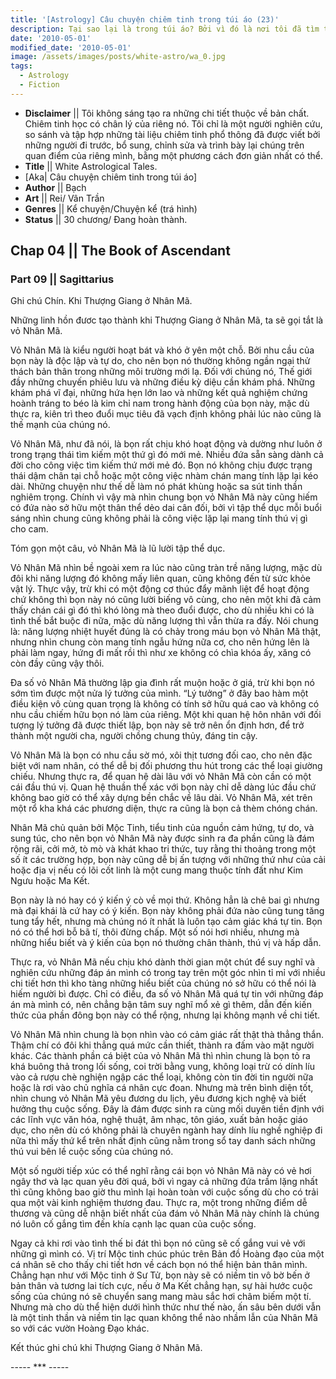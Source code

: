 ```yaml
---
title: '[Astrology] Câu chuyện chiêm tinh trong túi áo (23)'
description: Tại sao lại là trong túi áo? Bởi vì đó là nơi tôi đã tìm thấy câu chuyện này. Trong túi áo của một kẻ lang thang.
date: '2010-05-01'
modified_date: '2010-05-01'
image: /assets/images/posts/white-astro/wa_0.jpg
tags:
  - Astrology
  - Fiction
---
```

* **Disclaimer** || Tôi không sáng tạo ra những chi tiết thuộc về bản chất. Chiêm tinh học có chân lý của riêng nó. Tôi chỉ là một người nghiên cứu, so sánh và tập hợp những tài liệu chiêm tinh phổ thông đã được viết bởi những người đi trước, bổ sung, chỉnh sửa và trình bày lại chúng trên quan điểm của riêng mình, bằng một phương cách đơn giản nhất có thể.
* **Title** || White Astrological Tales.
* [Aka| Câu chuyện chiêm tinh trong túi áo]
* **Author** || Bạch
* **Art** ||  Rei/ Vân Trần
* **Genres** || Kể chuyện/Chuyện kể (trá hình)
* **Status** || 30 chương/ Đang hoàn thành.

## Chap 04 || The Book of Ascendant
### Part 09 || Sagittarius

Ghi chú Chín. Khi Thượng Giang ở Nhân Mã.

Những linh hồn đươc tạo thành khi Thượng Giang ở Nhân Mã, ta sẽ gọi tắt là vỏ Nhân Mã.

Vỏ Nhân Mã là kiểu người hoạt bát và khó ở yên một chỗ. Bởi nhu cầu của bọn này là độc lập và tự do, cho nên bọn nó thường không ngần ngại thử thách bản thân trong những môi trường mới lạ. Đối với chúng nó, Thế giới đầy những chuyến phiêu lưu và những điều kỳ diệu cần khám phá. Những khám phá vĩ đại, những hứa hẹn lớn lao và những kết quả nghiệm chứng hoành tráng to béo là kim chỉ nam trong hành động của bọn này, mặc dù thực ra, kiên trì theo đuổi mục tiêu đã vạch định không phải lúc nào cũng là thế mạnh của chúng nó.

Vỏ Nhân Mã, như đã nói, là bọn rất chịu khó hoạt động và dường như luôn ở trong trạng thái tìm kiếm một thứ gì đó mới mẻ. Nhiều đứa sẵn sàng dành cả đời cho công việc tìm kiếm thứ mới mẻ đó. Bọn nó không chịu được trạng thái dậm chân tại chỗ hoặc một công việc nhàm chán mang tính lặp lại kéo dài. Những chuyện như thế dễ làm nó phát khùng hoặc sa sút tinh thần nghiêm trọng. Chính vì vậy mà nhìn chung bọn vỏ Nhân Mã này cũng hiếm có đứa nào sở hữu một thân thể dẻo dai cân đối, bởi vì tập thể dục mỗi buổi sáng nhìn chung cũng không phải là công việc lặp lại mang tính thú vị gì cho cam.

Tóm gọn một câu, vỏ Nhân Mã là lũ lười tập thể dục.

Vỏ Nhân Mã nhìn bề ngoài xem ra lúc nào cũng tràn trề năng lượng, mặc dù đôi khi năng lượng đó không mấy liên quan, cũng không đến từ sức khỏe vật lý. Thực vậy, trừ khi có một động cơ thúc đẩy mãnh liệt để hoạt động chứ không thì bọn này nó cũng lười biếng vô cùng, cho nên một khi đã cảm thấy chán cái gì đó thì khó lòng mà theo đuổi được, cho dù nhiều khi có là tình thế bắt buộc đi nữa, mặc dù năng lượng thì vẫn thừa ra đấy. Nói chung là: năng lượng nhiệt huyết đúng là có chảy trong máu bọn vỏ Nhân Mã thật, nhưng nhìn chung còn mang tính ngẫu hứng nữa cơ, cho nên hứng lên là phải làm ngay, hứng đi mất rồi thì như xe không có chìa khóa ấy, xăng có còn đầy cũng vậy thôi.

Đa số vỏ Nhân Mã thường lập gia đình rất muộn hoặc ở giá, trừ khi bọn nó sớm tìm được một nửa lý tưởng của mình. “Lý tưởng” ở đây bao hàm một điều kiện vô cùng quan trọng là không có tính sở hữu quá cao và không có nhu cầu chiếm hữu bọn nó làm của riêng. Một khi quan hệ hôn nhân với đối tượng lý tưởng đã được thiết lập, bọn này sẽ trở nên ổn định hơn, để trở thành một người cha, người chồng chung thủy, đáng tin cậy.

Vỏ Nhân Mã là bọn có nhu cầu sờ mó, xôi thịt tương đối cao, cho nên đặc biệt với nam nhân, có thể dễ bị đối phương thu hút trong các thể loại giường chiếu. Nhưng thực ra, để quan hệ dài lâu với vỏ Nhân Mã còn cần có một cái đầu thú vị. Quan hệ thuần thể xác với bọn này chỉ dễ dàng lúc đầu chứ không bao giờ có thể xây dựng bền chắc về lâu dài. Vỏ Nhân Mã, xét trên một rổ kha khá các phương diện, thực ra cũng là bọn cả thèm chóng chán.

Nhân Mã chủ quản bởi Mộc Tinh, tiểu tinh của nguồn cảm hứng, tự do, và sung túc, cho nên bọn vỏ Nhân Mã này được sinh ra đa phần cũng là đám rộng rãi, cởi mở, tò mò và khát khao tri thức, tuy rằng thi thoảng trong một số ít các trường hợp, bọn này cũng dễ bị ấn tượng với những thứ như của cải hoặc địa vị nếu có lõi cốt linh là một cung mang thuộc tính đất như Kim Ngưu hoặc Ma Kết.

Bọn này là nó hay có ý kiến ý cò về mọi thứ. Không hẳn là chê bai gì nhưng mà đại khái là cứ hay có ý kiến. Bọn này không phải đứa nào cũng tung tăng tung tẩy hết, nhưng mà chúng nó ít nhất là luôn tạo cảm giác khá tự tin. Bọn nó có thể hơi bỗ bã tí, thôi đừng chấp. Một số nói hơi nhiều, nhưng mà những hiểu biết và ý kiến của bọn nó thường chân thành, thú vị và hấp dẫn.

Thực ra, vỏ Nhân Mã nếu chịu khó dành thời gian một chút để suy nghĩ và nghiên cứu những đáp án mình có trong tay trên một góc nhìn tỉ mỉ với nhiều chi tiết hơn thì kho tàng những hiểu biết của chúng nó sở hữu có thể nói là hiếm người bì được. Chỉ có điều, đa số vỏ Nhân Mã quá tự tin với những đáp án mà mình có, nên chẳng bận tâm suy nghĩ mổ xẻ gì thêm, dẫn đến kiến thức của phần đông bọn này có thể rộng, nhưng lại không mạnh về chi tiết.

Vỏ Nhân Mã nhìn chung là bọn nhìn vào có cảm giác rất thật thà thẳng thắn. Thậm chí có đôi khi thẳng quá mức cần thiết, thành ra đấm vào mặt người khác. Các thành phần cá biệt của vỏ Nhân Mã thì nhìn chung là bọn tỏ ra khá buông thả trong lối sống, coi trời bằng vung, không loại trừ có dính líu vào cả rượu chè nghiện ngập các thể loại, không còn tin đời tin người nữa hoặc là rơi vào chủ nghĩa cá nhân cực đoan. Nhưng mà trên bình diện tốt, nhìn chung vỏ Nhân Mã yêu đương du lịch, yêu đương kịch nghệ và biết hưởng thụ cuộc sống. Đây là đám được sinh ra cùng mối duyên tiền định với các lĩnh vực văn hóa, nghệ thuật, âm nhạc, tôn giáo, xuất bản hoặc giáo dục, cho nên dù có không phải là chuyên ngành hay dính líu nghề nghiệp đi nữa thì mấy thứ kể trên nhất định cũng nằm trong sổ tay danh sách những thú vui bên lề cuộc sống của chúng nó.

Một số người tiếp xúc có thể nghĩ rằng cái bọn vỏ Nhân Mã này có vẻ hơi ngây thơ và lạc quan yêu đời quá, bởi vì ngay cả những đứa trầm lặng nhất thì cũng không bao giờ thu mình lại hoàn toàn với cuộc sống dù cho có trải qua một vài kinh nghiệm thương đau. Thực ra, một trong những điểm dễ thương và cũng dễ nhận biết nhất của đám vỏ Nhân Mã này chính là chúng nó luôn cố gắng tìm đến khía cạnh lạc quan của cuộc sống.

Ngay cả khi rơi vào tình thế bi đát thì bọn nó cũng sẽ cố gắng vui vẻ với những gì mình có. Vị trí Mộc tinh chúc phúc trên Bản đồ Hoàng đạo của một cá nhân sẽ cho thấy chi tiết hơn về cách bọn nó thể hiện bản thân mình. Chẳng hạn như với Mộc tinh ở Sư Tử, bọn này sẽ có niềm tin vô bờ bến ở bản thân và tương lai tích cực, nếu ở Ma Kết chẳng hạn, sự hài hước cuộc sống của chúng nó sẽ chuyển sang mang màu sắc hơi châm biếm một tí. Nhưng mà cho dù thể hiện dưới hình thức như thế nào, ấn sâu bên dưới vẫn là một tinh thần và niềm tin lạc quan không thể nào nhầm lẫn của Nhân Mã so với các vườn Hoàng Đạo khác.

Kết thúc ghi chú khi Thượng Giang ở Nhân Mã.

----- *** -----